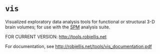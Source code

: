 # `vis`

Visualized exploratory data analysis tools for functional or structural 3-D brain volumes; for use with the [SPM](https://www.fil.ion.ucl.ac.uk/spm/) analysis suite.

FOR CURRENT VERSION: http://tools.robjellis.net

For documentation, see http://robjellis.net/tools/vis_documentation.pdf  


